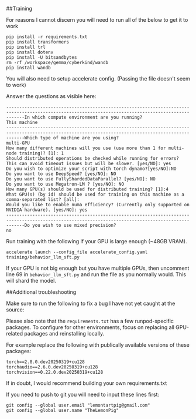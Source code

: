 
##Training

For reasons I cannot discern you will need to run all of the below to get it to work

```
pip install -r requirements.txt
pip install transformers
pip install trl
pip install dotenv
pip install -U bitsandbytes
rm -rf /workspace/gemma/cyberkind/wandb
pip install wandb
```

You will also need to setup accelerate config. (Passing the file doesn't seem to work)

Answer the questions as visible here:

```
---------------------------------------------------------------------------------------------------------------------------------------------------In which compute environment are you running?
This machine                                                                                                                                       
---------------------------------------------------------------------------------------------------------------------------------------------------Which type of machine are you using?                                                                                                               
multi-GPU                                                                                                                                          
How many different machines will you use (use more than 1 for multi-node training)? [1]: 1                                                         
Should distributed operations be checked while running for errors? This can avoid timeout issues but will be slower. [yes/NO]: yes                 
Do you wish to optimize your script with torch dynamo?[yes/NO]:NO                                                                                  
Do you want to use DeepSpeed? [yes/NO]: NO                                                                                                         
Do you want to use FullyShardedDataParallel? [yes/NO]: NO                                                                                          
Do you want to use Megatron-LM ? [yes/NO]: NO                                                                                                      
How many GPU(s) should be used for distributed training? [1]:4                                                                                     
What GPU(s) (by id) should be used for training on this machine as a comma-separated list? [all]:                                                  
Would you like to enable numa efficiency? (Currently only supported on NVIDIA hardware). [yes/NO]: yes                                             
---------------------------------------------------------------------------------------------------------------------------------------------------Do you wish to use mixed precision?
no  
```

Run training with the following if your GPU is large enough (~48GB VRAM).

```
accelerate launch --config_file accelerate_config.yaml training/behavior_llm_sft.py
```

If your GPU is not big enough but you have multiple GPUs, then uncomment line 69 in `behavior_llm_sft.py` and run the file as you normally would. This will shard the model.

##Additional troubleshooting

Make sure to run the following to fix a bug I have not yet caught at the source:



Please also note that the `requirements.txt` has a few runpod-specific packages. To configure for other environments, focus on replacing all GPU-related packages and reinstalling locally.

For example replace the following with publically available versions of these packages:
```
torch==2.8.0.dev20250319+cu128
torchaudio==2.6.0.dev20250319+cu128
torchvision==0.22.0.dev20250319+cu128
```

If in doubt, I would recommend building your own requirements.txt 

If you need to push to git you will need to input these lines first:
```
git config --global user.email "lemontartpig@gmail.com"
git config --global user.name "TheLemonPig"
```